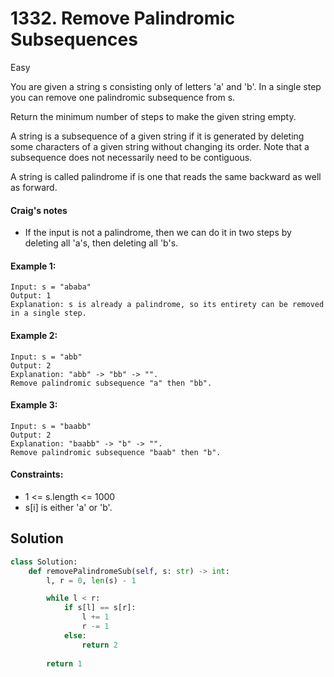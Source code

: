 # 1332. Remove Palindromic Subsequences

Easy

You are given a string s consisting only of letters 'a' and 'b'. In a single
step you can remove one palindromic subsequence from s.

Return the minimum number of steps to make the given string empty.

A string is a subsequence of a given string if it is generated by deleting some
characters of a given string without changing its order. Note that a subsequence
does not necessarily need to be contiguous.

A string is called palindrome if is one that reads the same backward as well as
forward.

#### Craig's notes

- If the input is not a palindrome, then we can do it in two steps by deleting
  all 'a's, then deleting all 'b's.

#### Example 1:

```
Input: s = "ababa"
Output: 1
Explanation: s is already a palindrome, so its entirety can be removed in a single step.
```

#### Example 2:

```
Input: s = "abb"
Output: 2
Explanation: "abb" -> "bb" -> "".
Remove palindromic subsequence "a" then "bb".
```

#### Example 3:

```
Input: s = "baabb"
Output: 2
Explanation: "baabb" -> "b" -> "".
Remove palindromic subsequence "baab" then "b".
```

#### Constraints:

- 1 <= s.length <= 1000
- s[i] is either 'a' or 'b'.

## Solution

```python
class Solution:
    def removePalindromeSub(self, s: str) -> int:
        l, r = 0, len(s) - 1

        while l < r:
            if s[l] == s[r]:
                l += 1
                r -= 1
            else:
                return 2
    
        return 1
```
